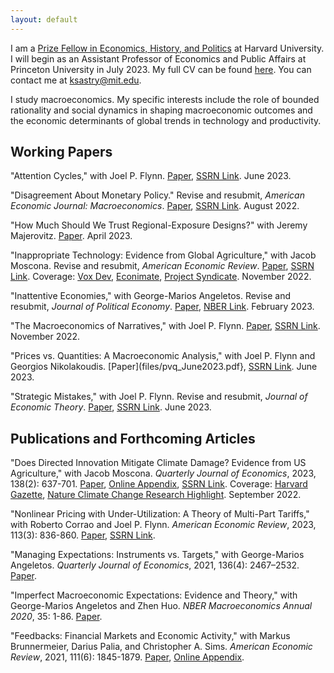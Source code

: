 ```yaml
---
layout: default
---
```


I am a [Prize Fellow in Economics, History, and Politics](https://histecon.fas.harvard.edu/ehppf/index.html) at Harvard University. I will begin as an Assistant Professor of Economics and Public Affairs at Princeton University in July 2023. My full CV can be found [here](files/kas_cv.pdf). You can contact me at ksastry@mit.edu.

I study macroeconomics. My specific interests include the role of bounded rationality and social dynamics in shaping macroeconomic outcomes and the economic determinants of global trends in technology and productivity.


## Working Papers

"Attention Cycles," with Joel P. Flynn.
[Paper](files/AC_June_2023.pdf),
[SSRN Link](https://papers.ssrn.com/sol3/papers.cfm?abstract_id=3592107).
June 2023.

"Disagreement About Monetary Policy." Revise and resubmit, _American Economic Journal: Macroeconomics_.
[Paper](files/sastry_monetary_Aug2022.pdf),
[SSRN Link](https://papers.ssrn.com/sol3/papers.cfm?abstract_id=3421723).
August 2022.

"How Much Should We Trust Regional-Exposure Designs?" with Jeremy Majerovitz.
[Paper](files/Regional_Exposure_April23.pdf).
April 2023.

"Inappropriate Technology: Evidence from Global Agriculture," with Jacob Moscona. Revise and resubmit, _American Economic Review_.
[Paper](files/IT_15nov2022.pdf),
[SSRN Link](https://papers.ssrn.com/sol3/papers.cfm?abstract_id=3886019).
Coverage:
[Vox Dev](https://voxdev.org/topic/technology-innovation/inappropriate-technology-evidence-global-agriculture),
[Econimate](https://www.youtube.com/watch?v=2MZqeRcecwQ),
[Project Syndicate](https://www.project-syndicate.org/commentary/when-ideas-and-technologies-cause-more-harm-than-good-by-dani-rodrik-2023-02).
November 2022.

"Inattentive Economies," with George-Marios Angeletos. Revise and resubmit, _Journal of Political Economy_.
[Paper](files/ie_feb2023.pdf),
[NBER Link](https://www.nber.org/papers/w26413).
February 2023.

"The Macroeconomics of Narratives," with Joel P. Flynn.
[Paper](files/Narratives_Nov032022.pdf),
[SSRN Link](https://papers.ssrn.com/sol3/papers.cfm?abstract_id=4140751).
November 2022.

"Prices vs. Quantities: A Macroeconomic Analysis," with Joel P. Flynn and Georgios Nikolakoudis.
[Paper](files/pvq_June2023.pdf},
[SSRN  Link](https://papers.ssrn.com/sol3/papers.cfm?abstract_id=4490683).
June 2023.

"Strategic Mistakes," with Joel P. Flynn. Revise and resubmit, _Journal of Economic Theory_.
[Paper](files/SMJune23.pdf), [SSRN Link](https://papers.ssrn.com/sol3/papers.cfm?abstract_id=3663481).
June 2023.

## Publications and Forthcoming Articles


"Does Directed Innovation Mitigate Climate Damage? Evidence from US Agriculture," with Jacob Moscona. _Quarterly Journal of Economics_, 2023, 138(2): 637-701.
[Paper](files/MosconaSastry_Main.pdf),
[Online Appendix](files/MosconaSastry_Appendix.pdf),
[SSRN Link](https://papers.ssrn.com/sol3/papers.cfm?abstract_id=3744951).
Coverage:
[Harvard Gazette](https://news.harvard.edu/gazette/story/2022/11/can-tech-save-us-from-worst-of-climate-change-effects-doesnt-look-good/),
[Nature Climate Change Research Highlight](https://www.nature.com/articles/s41558-022-01552-w).
September 2022.

"Nonlinear Pricing with Under-Utilization: A Theory of Multi-Part Tariffs," with Roberto Corrao and Joel P. Flynn.  _American Economic Review_, 2023, 113(3): 836-860.
[Paper](files/NLPU_Nov2022.pdf),
[SSRN Link](https://papers.ssrn.com/sol3/papers.cfm?abstract_id=3817175).

"Managing Expectations: Instruments vs. Targets," with George-Marios Angeletos. _Quarterly Journal of Economics_, 2021, 136(4): 2467–2532.
[Paper](files/pc_sep20.pdf).

"Imperfect Macroeconomic Expectations: Evidence and Theory," with George-Marios Angeletos and Zhen Huo. _NBER Macroeconomics Annual 2020_, 35: 1-86.
[Paper](files/ime.pdf).

"Feedbacks: Financial Markets and Economic Activity," with Markus Brunnermeier, Darius Palia, and Christopher A. Sims. _American Economic Review_, 2021, 111(6): 1845-1879.
[Paper](files/bpss_paper.pdf),
[Online Appendix](files/bpss_app.pdf).

